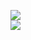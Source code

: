 [![](https://img.shields.io/badge/Made%20With-Github%20Spray-lightgrey.svg?style=for-the-badge&logo=github)](https://github.com/Annihil/github-spray#22934)  
[![](https://i.imgur.com/2DrTn0Z.gif)](https://github.com/Annihil/github-spray)